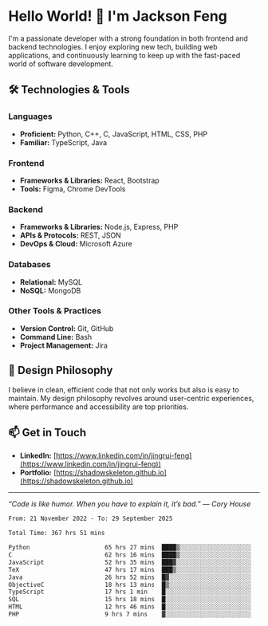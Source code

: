 # Hello World! 👋 I'm Jackson Feng

I'm a passionate developer with a strong foundation in both frontend and backend technologies. I enjoy exploring new tech, building web applications, and continuously learning to keep up with the fast-paced world of software development.

## 🛠 Technologies & Tools

### Languages
- **Proficient:** Python, C++, C, JavaScript, HTML, CSS, PHP
- **Familiar:** TypeScript, Java

### Frontend
- **Frameworks & Libraries:** React, Bootstrap
- **Tools:** Figma, Chrome DevTools

### Backend
- **Frameworks & Libraries:** Node.js, Express, PHP
- **APIs & Protocols:** REST, JSON
- **DevOps & Cloud:** Microsoft Azure

### Databases
- **Relational:** MySQL
- **NoSQL:** MongoDB

### Other Tools & Practices
- **Version Control:** Git, GitHub
- **Command Line:** Bash
- **Project Management:** Jira


## 🎨 Design Philosophy

I believe in clean, efficient code that not only works but also is easy to maintain. My design philosophy revolves around user-centric experiences, where performance and accessibility are top priorities.

## 📫 Get in Touch

- **LinkedIn:** [https://www.linkedin.com/in/jingrui-feng](https://www.linkedin.com/in/jingrui-feng))
- **Portfolio:** [https://shadowskeleton.github.io](https://shadowskeleton.github.io)

---

*“Code is like humor. When you have to explain it, it’s bad.” — Cory House*



<!--START_SECTION:waka-->

```txt
From: 21 November 2022 - To: 29 September 2025

Total Time: 367 hrs 51 mins

Python                     65 hrs 27 mins  ████▒░░░░░░░░░░░░░░░░░░░░   17.79 %
C                          62 hrs 16 mins  ████▒░░░░░░░░░░░░░░░░░░░░   16.93 %
JavaScript                 52 hrs 35 mins  ███▓░░░░░░░░░░░░░░░░░░░░░   14.30 %
TeX                        47 hrs 17 mins  ███▒░░░░░░░░░░░░░░░░░░░░░   12.85 %
Java                       26 hrs 52 mins  █▓░░░░░░░░░░░░░░░░░░░░░░░   07.31 %
ObjectiveC                 18 hrs 13 mins  █▒░░░░░░░░░░░░░░░░░░░░░░░   04.96 %
TypeScript                 17 hrs 1 min    █░░░░░░░░░░░░░░░░░░░░░░░░   04.63 %
SQL                        15 hrs 18 mins  █░░░░░░░░░░░░░░░░░░░░░░░░   04.16 %
HTML                       12 hrs 46 mins  █░░░░░░░░░░░░░░░░░░░░░░░░   03.47 %
PHP                        9 hrs 7 mins    ▓░░░░░░░░░░░░░░░░░░░░░░░░   02.48 %
```

<!--END_SECTION:waka-->

